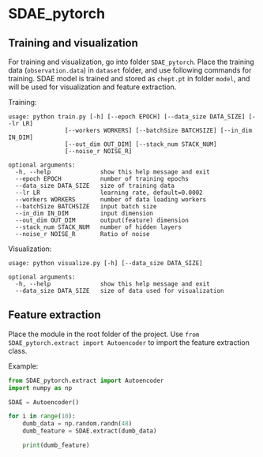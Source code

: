 # SDAE_pytorch

## Training and visualization
For training and visualization, go into folder `SDAE_pytorch`. Place the training data (`observation.data`) in `dataset` folder, and use following commands for training. SDAE model is trained and stored as `chept.pt` in folder `model`, and will be used for visualization and feature extraction.

Training:
```
usage: python train.py [-h] [--epoch EPOCH] [--data_size DATA_SIZE] [--lr LR]
                [--workers WORKERS] [--batchSize BATCHSIZE] [--in_dim IN_DIM]
                [--out_dim OUT_DIM] [--stack_num STACK_NUM]
                [--noise_r NOISE_R]

optional arguments:
  -h, --help              show this help message and exit
  --epoch EPOCH           number of training epochs
  --data_size DATA_SIZE   size of training data
  --lr LR                 learning rate, default=0.0002
  --workers WORKERS       number of data loading workers
  --batchSize BATCHSIZE   input batch size
  --in_dim IN_DIM         input dimension
  --out_dim OUT_DIM       output(feature) dimension
  --stack_num STACK_NUM   number of hidden layers
  --noise_r NOISE_R       Ratio of noise
```
Visualization:
```
usage: python visualize.py [-h] [--data_size DATA_SIZE]

optional arguments:
  -h, --help              show this help message and exit
  --data_size DATA_SIZE   size of data used for visualization

```

## Feature extraction
Place the module in the root folder of the project. Use `from SDAE_pytorch.extract import Autoencoder` to import the feature extraction class. 

Example:
```python
from SDAE_pytorch.extract import Autoencoder
import numpy as np

SDAE = Autoencoder()

for i in range(10):
	dumb_data = np.random.randn(48)
	dumb_feature = SDAE.extract(dumb_data)

	print(dumb_feature)
```
